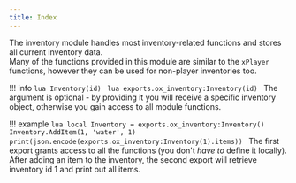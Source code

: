 ```yaml
---
title: Index
---
```

The inventory module handles most inventory-related functions and stores all current inventory data.  
Many of the functions provided in this module are similar to the `xPlayer` functions, however they can be used for non-player inventories too.

!!! info
	```lua
	Inventory(id)
	```
	```lua
	exports.ox_inventory:Inventory(id)
	```
	The argument is optional - by providing it you will receive a specific inventory object, otherwise you gain access to all module functions.

!!! example
	```lua
	local Inventory = exports.ox_inventory:Inventory()
	Inventory.AddItem(1, 'water', 1)
	print(json.encode(exports.ox_inventory:Inventory(1).items))
	```
	The first export grants access to all the functions (you don't _have to_ define it locally).  
	After adding an item to the inventory, the second export will retrieve inventory id 1 and print out all items.